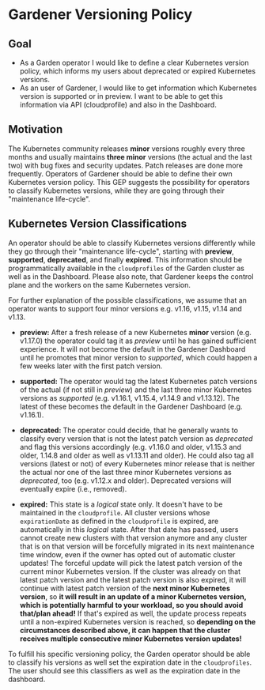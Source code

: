 # Gardener Versioning Policy

## Goal

- As a Garden operator I would like to define a clear Kubernetes version policy, which informs my users about deprecated or expired Kubernetes versions.
- As an user of Gardener, I would like to get information which Kubernetes version is supported or in preview. I want to be able to get this information via API (cloudprofile) and also in the Dashboard.

## Motivation

The Kubernetes community releases **minor** versions roughly every three months and usually maintains **three minor** versions (the actual and the last two) with bug fixes and security updates. Patch releases are done more frequently. Operators of Gardener should be able to define their own Kubernetes version policy. This GEP suggests the possibility for operators to classify Kubernetes versions, while they are going through their "maintenance life-cycle".

## Kubernetes Version Classifications

An operator should be able to classify Kubernetes versions differently while they go through their "maintenance life-cycle", starting with **preview**, **supported**, **deprecated**, and finally **expired**. This information should be programmatically available in the `cloudprofiles` of the Garden cluster as well as in the Dashboard. Please also note, that Gardener keeps the control plane and the workers on the same Kubernetes version.

For further explanation of the possible classifications, we assume that an operator wants to support four minor versions e.g. v1.16, v1.15, v1.14 and v1.13.

- **preview:** After a fresh release of a new Kubernetes **minor** version (e.g. v1.17.0) the operator could tag it as _preview_ until he has gained sufficient experience. It will not become the default in the Gardener Dashboard until he promotes that minor version to _supported_, which could happen a few weeks later with the first patch version.

- **supported:** The operator would tag the latest Kubernetes patch versions of the actual (if not still in _preview_) and the last three minor Kubernetes versions as _supported_ (e.g. v1.16.1, v1.15.4, v1.14.9 and v1.13.12). The latest of these becomes the default in the Gardener Dashboard (e.g. v1.16.1).

- **deprecated:** The operator could decide, that he generally wants to classify every version that is not the latest patch version as _deprecated_ and flag this versions accordingly (e.g. v1.16.0 and older, v1.15.3 and older, 1.14.8 and older as well as v1.13.11 and older). He could also tag all versions (latest or not) of every Kubernetes minor release that is neither the actual nor one of the last three minor Kubernetes versions as _deprecated_, too (e.g. v1.12.x and older). Deprecated versions will eventually expire (i.e., removed).

- **expired:** This state is a _logical_ state only. It doesn't have to be maintained in the `cloudprofile`. All cluster versions whose `expirationDate` as defined in the `cloudprofile` is expired, are automatically in this _logical_ state. After that date has passed, users cannot create new clusters with that version anymore and any cluster that is on that version will be forcefully migrated in its next maintenance time window, even if the owner has opted out of automatic cluster updates! The forceful update will pick the latest patch version of the current minor Kubernetes version. If the cluster was already on that latest patch version and the latest patch version is also expired, it will continue with latest patch version of the **next minor Kubernetes version**, so **it will result in an update of a minor Kubernetes version, which is potentially harmful to your workload, so you should avoid that/plan ahead!** If that's expired as well, the update process repeats until a non-expired Kubernetes version is reached, so **depending on the circumstances described above, it can happen that the cluster receives multiple consecutive minor Kubernetes version updates!**

To fulfill his specific versioning policy, the Garden operator should be able to classify his versions as well set the expiration date in the `cloudprofiles`. The user should see this classifiers as well as the expiration date in the dashboard.

